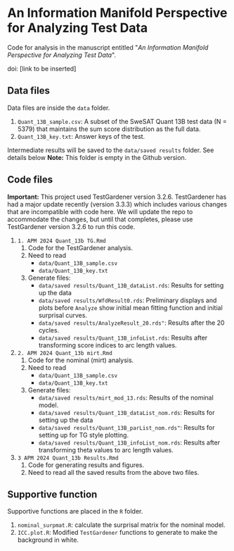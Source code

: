 # An Information Manifold Perspective for Analyzing Test Data

Code for analysis in the manuscript entitled "*An Information Manifold Perspective for Analyzing Test Data*".

doi: [link to be inserted]

## Data files

Data files are inside the `data` folder.

1.  `Quant_13B_sample.csv`: A subset of the SweSAT Quant 13B test data (N = 5379) that maintains the sum score distribution as the full data.
2.  `Quant_13B_key.txt`: Answer keys of the test.

Intermediate results will be saved to the `data/saved results` folder. See details below **Note:** This folder is empty in the Github version.

## Code files

__Important:__ This project used TestGardener version 3.2.6. TestGardener has had a major update recently (version 3.3.3) which includes various changes that are incompatible with code here. We will update the repo to accommodate the changes, but until that completes, please use TestGardener version 3.2.6 to run this code.

1.  `1. APM 2024 Quant_13b TG.Rmd`
    1.  Code for the TestGardener analysis.
    2.  Need to read
        -   `data/Quant_13B_sample.csv`
        -   `data/Quant_13B_key.txt`
    3.  Generate files:
        -   `data/saved results/Quant_13B_dataList.rds`: Results for setting up the data
        -   `data/saved results/WfdResult0.rds`: Preliminary displays and plots before `Analyze` show initial mean fitting function and initial surprisal curves.
        -   `data/saved results/AnalyzeResult_20.rds"`: Results after the 20 cycles.
        -   `data/saved results/Quant_13B_infoList.rds`: Results after transforming score indices to arc length values.
2.  `2. APM 2024 Quant_13b mirt.Rmd`
    1.  Code for the nominal (mirt) analysis.
    2.  Need to read
        -   `data/Quant_13B_sample.csv`
        -   `data/Quant_13B_key.txt`
    3.  Generate files:
        -   `data/saved results/mirt_mod_13.rds`: Results of the nominal model.
        -   `data/saved results/Quant_13B_dataList_nom.rds`: Results for setting up the data
        -   `data/saved results/Quant_13B_parList_nom.rds"`: Results for setting up for TG style plotting.
        -   `data/saved results/Quant_13B_infoList_nom.rds`: Results after transforming theta values to arc length values.
3.  `3 APM 2024 Quant_13b Results.Rmd`
    1.  Code for generating results and figures.
    2.  Need to read all the saved results from the above two files.

## Supportive function

Supportive functions are placed in the `R` folder.

1.  `nominal_surpmat.R`: calculate the surprisal matrix for the nominal model.
2.  `ICC.plot.R`: Modified `TestGardener` functions to generate to make the background in white.
